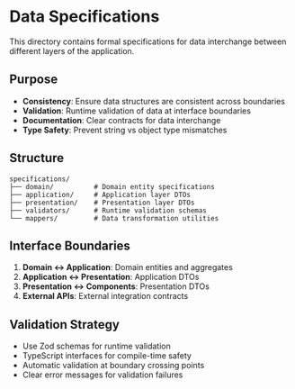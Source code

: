 # Data Specifications

This directory contains formal specifications for data interchange between different layers of the application.

## Purpose

- **Consistency**: Ensure data structures are consistent across boundaries
- **Validation**: Runtime validation of data at interface boundaries
- **Documentation**: Clear contracts for data interchange
- **Type Safety**: Prevent string vs object type mismatches

## Structure

```
specifications/
├── domain/          # Domain entity specifications
├── application/     # Application layer DTOs
├── presentation/    # Presentation layer DTOs
├── validators/      # Runtime validation schemas
└── mappers/         # Data transformation utilities
```

## Interface Boundaries

1. **Domain ↔ Application**: Domain entities and aggregates
2. **Application ↔ Presentation**: Application DTOs
3. **Presentation ↔ Components**: Presentation DTOs
4. **External APIs**: External integration contracts

## Validation Strategy

- Use Zod schemas for runtime validation
- TypeScript interfaces for compile-time safety
- Automatic validation at boundary crossing points
- Clear error messages for validation failures

